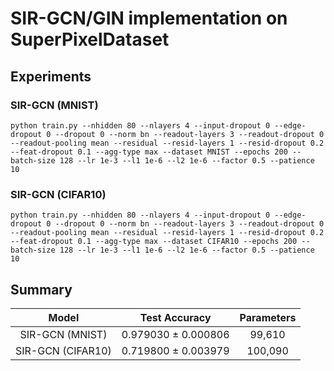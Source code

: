 # SIR-GCN/GIN implementation on SuperPixelDataset

## Experiments

### SIR-GCN (MNIST)

```
python train.py --nhidden 80 --nlayers 4 --input-dropout 0 --edge-dropout 0 --dropout 0 --norm bn --readout-layers 3 --readout-dropout 0 --readout-pooling mean --residual --resid-layers 1 --resid-dropout 0.2 --feat-dropout 0.1 --agg-type max --dataset MNIST --epochs 200 --batch-size 128 --lr 1e-3 --l1 1e-6 --l2 1e-6 --factor 0.5 --patience 10
```

### SIR-GCN (CIFAR10)

```
python train.py --nhidden 80 --nlayers 4 --input-dropout 0 --edge-dropout 0 --dropout 0 --norm bn --readout-layers 3 --readout-dropout 0 --readout-pooling mean --residual --resid-layers 1 --resid-dropout 0.2 --feat-dropout 0.1 --agg-type max --dataset CIFAR10 --epochs 200 --batch-size 128 --lr 1e-3 --l1 1e-6 --l2 1e-6 --factor 0.5 --patience 10
```

## Summary

|       Model       |    Test Accuracy    | Parameters |
| :---------------: | :------------------: | :--------: |
|  SIR-GCN (MNIST)  | 0.979030 ± 0.000806 |   99,610   |
| SIR-GCN (CIFAR10) | 0.719800 ± 0.003979 |  100,090  |
